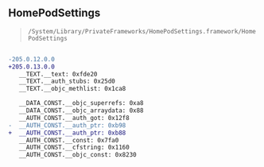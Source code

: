 ## HomePodSettings

> `/System/Library/PrivateFrameworks/HomePodSettings.framework/HomePodSettings`

```diff

-205.0.12.0.0
+205.0.13.0.0
   __TEXT.__text: 0xfde20
   __TEXT.__auth_stubs: 0x25d0
   __TEXT.__objc_methlist: 0x1ca8

   __DATA_CONST.__objc_superrefs: 0xa8
   __DATA_CONST.__objc_arraydata: 0x88
   __AUTH_CONST.__auth_got: 0x12f8
-  __AUTH_CONST.__auth_ptr: 0xb98
+  __AUTH_CONST.__auth_ptr: 0xb88
   __AUTH_CONST.__const: 0x7fa0
   __AUTH_CONST.__cfstring: 0x1160
   __AUTH_CONST.__objc_const: 0x8230

```
